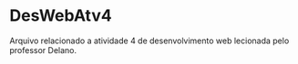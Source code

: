 # DesWebAtv4

Arquivo relacionado a atividade 4 de desenvolvimento web lecionada pelo professor Delano.

